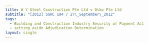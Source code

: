```yaml
---
title: W Y Steel Construction Pte Ltd v Osko Pte Ltd
subtitle: "[2012] SGHC 194 / 27\_September\_2012"
tags:
  - Building and Construction Industry Security of Payment Act
  - setting aside Adjudication Determination
layout: single
---
```


